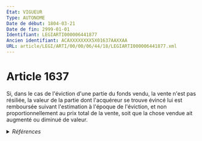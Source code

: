 ```yaml
---
État: VIGUEUR
Type: AUTONOME
Date de début: 1804-03-21
Date de fin: 2999-01-01
Identifiant: LEGIARTI000006441877
Ancien identifiant: ACAXXXXXXXX5X01637AAXXAA
URL: article/LEGI/ARTI/00/00/06/44/18/LEGIARTI000006441877.xml
---
```


<h1>Article 1637</h1>

Si, dans le cas de l'éviction d'une partie du fonds vendu, la vente n'est pas
résiliée, la valeur de la partie dont l'acquéreur se trouve évincé lui est
remboursée suivant l'estimation à l'époque de l'éviction, et non
proportionnellement au prix total de la vente, soit que la chose vendue ait
augmenté ou diminué de valeur.


<details>
  <summary><em>Références</em></summary>

  <h2>Références faites par l'article</h2>
  
  <ul>
    <li>
      CODIFICATION source Loi 1804-03-06
    </li>
    <li>
      CREATION source Loi 1804-03-06 promulguée le 16 mars 1804
    </li>
  </ul>
</details>
